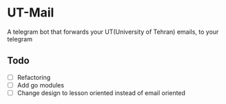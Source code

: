 # UT-Mail
A telegram bot that forwards your UT(University of Tehran) emails, to your telegram


## Todo

- [ ] Refactoring
- [ ] Add go modules
- [ ] Change design to lesson oriented instead of email oriented
